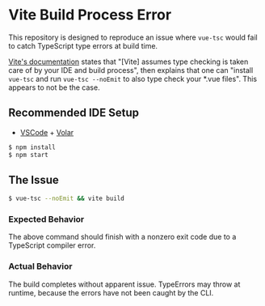 # Vite Build Process Error

This repository is designed to reproduce an issue where `vue-tsc` would fail to catch TypeScript type errors at build time.

[Vite's documentation](https://vitejs.dev/guide/features.html#typescript) states that "\[Vite\] assumes type checking is taken care of by your IDE and build process", then explains that one can "install `vue-tsc` and run `vue-tsc --noEmit` to also type check your \*.vue files". This appears to not be the case.

## Recommended IDE Setup

- [VSCode](https://code.visualstudio.com/) + [Volar](https://marketplace.visualstudio.com/items?itemName=johnsoncodehk.volar)

```sh
$ npm install
$ npm start
```

## The Issue

```sh
$ vue-tsc --noEmit && vite build
```

### Expected Behavior

The above command should finish with a nonzero exit code due to a TypeScript compiler error.

### Actual Behavior

The build completes without apparent issue. TypeErrors may throw at runtime, because the errors have not been caught by the CLI.

